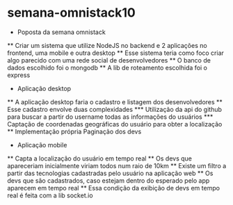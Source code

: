 # semana-omnistack10

* Poposta da semana omnistack
  
** Criar um sistema que utilize NodeJS no backend e 2 aplicações no frontend, uma mobile e outra desktop
** Esse sistema teria como foco criar algo parecido com uma rede social de desenvolvedores
** O banco de dados escolhido foi o mongodb
** A lib de roteamento escolhida foi o express

* Aplicação desktop

** A aplicação desktop faria o cadastro e listagem dos desenvolvedores
** Esse cadastro envolve duas complexidades
*** Utilização da api do github para buscar a partir do username todas as informações do usuários
*** Captação de coordenadas geográficas do usuário para obter a localização
** Implementação própria Paginação dos devs

* Aplicação mobile

** Capta a localização do usuário em tempo real
** Os devs que apareceriam inicialmente viriam todos num raio de 10km 
** Existe um filtro a partir das tecnologias cadastradas pelo usuário na aplicação web
** Os devs que são cadastrados, caso estejam dentro do esperado pelo app aparecem em tempo real
** Essa condição da exibição de devs em tempo real é feita com a lib socket.io
